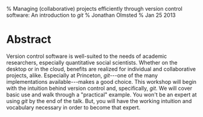% Managing (collaborative) projects efficiently through version control software: An introduction to *git*
% Jonathan Olmsted
% Jan 25 2013

# Abstract

Version control software is well-suited to the needs of academic researchers,
especially quantitative social scientists. Whether on the desktop or in the
cloud, benefits are realized for individual and collaborative projects,
alike. Especially at Princeton, *git*---one of the many implementations
available---makes a good choice. This workshop will begin with the intuition
behind version control and, specifically, *git*. We will cover basic use and
walk through a "practical" example. You won't be an expert at using *git* by the
end of the talk. But, you will have the working intuition and vocabulary
necessary in order to become that expert.
